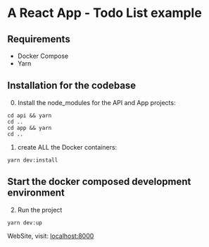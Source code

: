 # A React App - Todo List example

## Requirements
- Docker Compose
- Yarn

## Installation for the codebase

0. Install the node_modules for the API and App projects:
```
cd api && yarn
cd ..
cd app && yarn
cd ..
```

1. create ALL the Docker containers:
```
yarn dev:install
```

## Start the docker composed development environment

2. Run the project
```
yarn dev:up
```

WebSite, visit:
[localhost:8000](http://localhost:8000)
